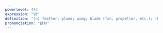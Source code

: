 ```yaml
---
powerlevel: 443
expression: "羽"
definition: "(n) feather; plume; wing; blade (fan, propeller, etc.); (P)"
pronunciation: "はね"
---
```

